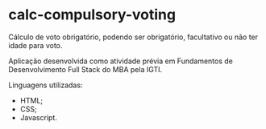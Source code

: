 # calc-compulsory-voting

Cálculo de voto obrigatório, podendo ser obrigatório, facultativo ou não ter idade para voto.

Aplicação desenvolvida como atividade prévia em Fundamentos de Desenvolvimento Full Stack do MBA pela IGTI.

Linguagens utilizadas:

- HTML;
- CSS;
- Javascript.
